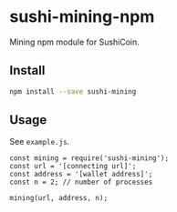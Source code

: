 # sushi-mining-npm

Mining npm module for SushiCoin.

## Install

```bash
npm install --save sushi-mining
```

## Usage

See `example.js`.

```node
const mining = require('sushi-mining');
const url = '[connecting url]';
const address = '[wallet address]';
const n = 2; // number of processes

mining(url, address, n);
```

